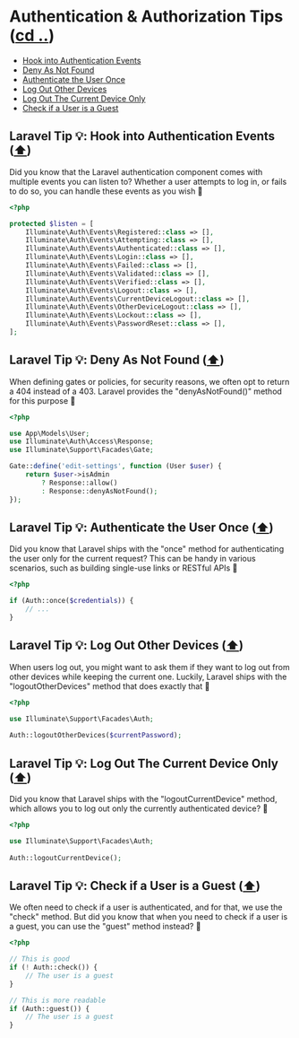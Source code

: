 # Authentication & Authorization Tips ([cd ..](./README.md))

- [Hook into Authentication Events](#laravel-tip--hook-into-authentication-events-️)
- [Deny As Not Found](#laravel-tip--deny-as-not-found-️)
- [Authenticate the User Once](#laravel-tip--authenticate-the-user-once-️)
- [Log Out Other Devices](#laravel-tip--log-out-other-devices-️)
- [Log Out The Current Device Only](#laravel-tip--log-out-the-current-device-only-️)
- [Check if a User is a Guest](#laravel-tip--check-if-a-user-is-a-guest-️)

## Laravel Tip 💡: Hook into Authentication Events ([⬆️](#authentication--authorization-tips-cd-))

Did you know that the Laravel authentication component comes with multiple events you can listen to? Whether a user attempts to log in, or fails to do so, you can handle these events as you wish 🚀

```php
<?php

protected $listen = [
    Illuminate\Auth\Events\Registered::class => [],
    Illuminate\Auth\Events\Attempting::class => [],
    Illuminate\Auth\Events\Authenticated::class => [],
    Illuminate\Auth\Events\Login::class => [],
    Illuminate\Auth\Events\Failed::class => [],
    Illuminate\Auth\Events\Validated::class => [],
    Illuminate\Auth\Events\Verified::class => [],
    Illuminate\Auth\Events\Logout::class => [],
    Illuminate\Auth\Events\CurrentDeviceLogout::class => [],
    Illuminate\Auth\Events\OtherDeviceLogout::class => [],
    Illuminate\Auth\Events\Lockout::class => [],
    Illuminate\Auth\Events\PasswordReset::class => [],
];
```

## Laravel Tip 💡: Deny As Not Found ([⬆️](#authentication--authorization-tips-cd-))

When defining gates or policies, for security reasons, we often opt to return a 404 instead of a 403. Laravel provides the "denyAsNotFound()" method for this purpose 🚀

```php
<?php

use App\Models\User;
use Illuminate\Auth\Access\Response;
use Illuminate\Support\Facades\Gate;

Gate::define('edit-settings', function (User $user) {
    return $user->isAdmin
        ? Response::allow()
        : Response::denyAsNotFound();
});
```

## Laravel Tip 💡: Authenticate the User Once ([⬆️](#authentication--authorization-tips-cd-))

Did you know that Laravel ships with the "once" method for authenticating the user only for the current request? This can be handy in various scenarios, such as building single-use links or RESTful APIs 🚀

```php
<?php

if (Auth::once($credentials)) {
    // ...
}

```

## Laravel Tip 💡: Log Out Other Devices ([⬆️](#authentication--authorization-tips-cd-))

When users log out, you might want to ask them if they want to log out from other devices while keeping the current one. Luckily, Laravel ships with the "logoutOtherDevices" method that does exactly that 🚀

```php
<?php

use Illuminate\Support\Facades\Auth;
 
Auth::logoutOtherDevices($currentPassword);
```

## Laravel Tip 💡: Log Out The Current Device Only ([⬆️](#authentication--authorization-tips-cd-))

Did you know that Laravel ships with the "logoutCurrentDevice" method, which allows you to log out only the currently authenticated device? 🚀

```php
<?php

use Illuminate\Support\Facades\Auth;
 
Auth::logoutCurrentDevice();
```

## Laravel Tip 💡: Check if a User is a Guest ([⬆️](#authentication--authorization-tips-cd-))

We often need to check if a user is authenticated, and for that, we use the "check" method. But did you know that when you need to check if a user is a guest, you can use the "guest" method instead? 🚀

```php
<?php

// This is good
if (! Auth::check()) {
    // The user is a guest
}

// This is more readable
if (Auth::guest()) {
    // The user is a guest
}
```
